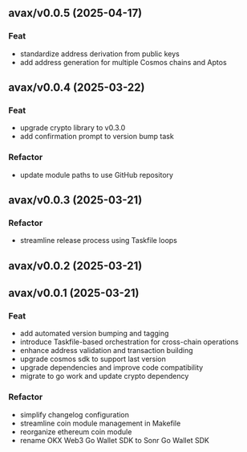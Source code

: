 ## avax/v0.0.5 (2025-04-17)

### Feat

- standardize address derivation from public keys
- add address generation for multiple Cosmos chains and Aptos

## avax/v0.0.4 (2025-03-22)

### Feat

- upgrade crypto library to v0.3.0
- add confirmation prompt to version bump task

### Refactor

- update module paths to use GitHub repository

## avax/v0.0.3 (2025-03-21)

### Refactor

- streamline release process using Taskfile loops

## avax/v0.0.2 (2025-03-21)

## avax/v0.0.1 (2025-03-21)

### Feat

- add automated version bumping and tagging
- introduce Taskfile-based orchestration for cross-chain operations
- enhance address validation and transaction building
- upgrade cosmos sdk to support last version
- upgrade dependencies and improve code compatibility
- migrate to go work and update crypto dependency

### Refactor

- simplify changelog configuration
- streamline coin module management in Makefile
- reorganize ethereum coin module
- rename OKX Web3 Go Wallet SDK to Sonr Go Wallet SDK

